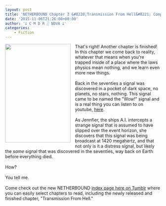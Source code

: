 ```yaml
---
layout: post
title: 'NETHERBOUND Chapter 3 &#8220;Transmission From Hell&#8221; Complete'
date: '2015-11-06T21:26:00+00:00'
author: '𐕣 C M D R ░ NOVA 𐕣'
categories:
    - Fiction
---
```


<div style="clear: both; text-align: center;">
<a href="http://cmdr-nova.online/wp-content/uploads/2015/11/nbpromo3.png" style="clear: left; float: left; margin-bottom: 1em; margin-right: 1em;"><img border="0" height="320" src="http://cmdr-nova.online/wp-content/uploads/2015/11/nbpromo3-200x300.png" width="212" /></a></div>
That's right! Another chapter is finished! In this chapter we come back to reality, whatever that means when you're trapped inside of a place where the laws physics mean nothing, and we learn even more new things.<br />
<br />
Back in the seventies a signal was discovered in a pocket of dark space, no planets, no stars, nothing. This signal came to be named the "Wow!" signal and is a real thing you can listen to on youtube, <a href="https://youtu.be/OkycNvrpjCs" target="_blank" rel="noopener">here</a>.<br />
<br />
As Jennfier, the ships A.I. intercepts a strange signal that is assumed to have slipped over the event horizon, she discovers that this signal was being broadcast at 1420 megahertz, and that not only is it a distress signal, but likely the <i>same</i> signal that was discovered in the seventies, way back on Earth before everything died.<br />
<br />
How?<br />
<br />
You tell me.<br />
<br />
Come check out the new NETHERBOUND <a href="http://nbserial.tumblr.com/post/132651011541/netherbound-index" target="_blank" rel="noopener">index page here on Tumblr</a> where you can easily select chapters to read, including the newly released and finished chapter, "Transmission From Hell."